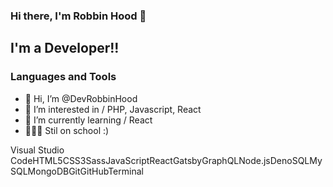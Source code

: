 ### Hi there, I'm Robbin Hood 👋

## I'm a Developer!!

### Languages and Tools

- 👋 Hi, I’m @DevRobbinHood
- 👀 I’m interested in / PHP, Javascript, React 
- 🌱 I’m currently learning / React
- 👨🏼‍💻 Stil on school :)

Visual Studio CodeHTML5CSS3SassJavaScriptReactGatsbyGraphQLNode.jsDenoSQLMySQLMongoDBGitGitHubTerminal
